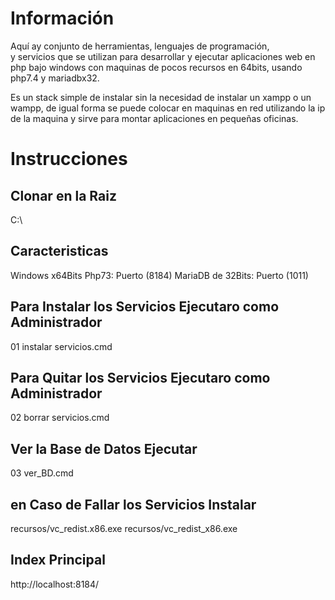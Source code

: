 
# Información
Aquí ay conjunto de herramientas, lenguajes de programación,  
y servicios que se utilizan para desarrollar y ejecutar aplicaciones 
web en php bajo windows con maquinas de pocos recursos en 64bits, 
usando php7.4 y mariadbx32.

Es un stack simple de instalar sin la necesidad de instalar 
un xampp o un wampp, de igual forma se puede colocar en 
maquinas en red utilizando la ip de la maquina 
y sirve para montar aplicaciones en pequeñas oficinas.

# Instrucciones
## Clonar en la Raiz
C:\

## Caracteristicas
Windows x64Bits
Php73: Puerto (8184)
MariaDB de 32Bits: Puerto (1011)

## Para Instalar los Servicios Ejecutaro como Administrador
01 instalar servicios.cmd

## Para Quitar los Servicios Ejecutaro como Administrador
02 borrar servicios.cmd

## Ver la Base de Datos Ejecutar
03 ver_BD.cmd

## en Caso de Fallar los Servicios Instalar 
recursos/vc_redist.x86.exe
recursos/vc_redist_x86.exe

## Index Principal
http://localhost:8184/


